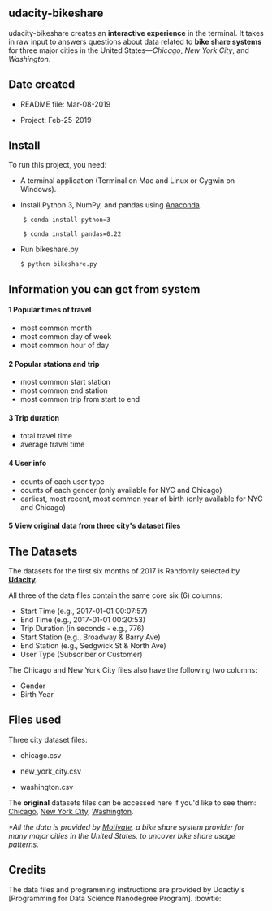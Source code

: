 ## udacity-bikeshare
udacity-bikeshare creates an **interactive experience** in the terminal. It takes in raw input to answers questions about data related to **bike share systems** for three major cities in the United States—_Chicago_, _New York City_, and _Washington_.


## Date created
- README file: Mar-08-2019

- Project: Feb-25-2019

## Install
To run this project, you need:

- A terminal application (Terminal on Mac and Linux or Cygwin on Windows).

- Install Python 3, NumPy, and pandas using [Anaconda](https://www.anaconda.com/distribution/).
```
    $ conda install python=3

    $ conda install pandas=0.22
```
- Run bikeshare.py

     `$ python bikeshare.py`



## Information you can get from system

#### 1 Popular times of travel  
* most common month
* most common day of week
* most common hour of day

#### 2 Popular stations and trip
* most common start station
* most common end station
* most common trip from start to end

#### 3 Trip duration
* total travel time
* average travel time

#### 4 User info
* counts of each user type
* counts of each gender (only available for NYC and Chicago)
* earliest, most recent, most common year of birth (only available for NYC and Chicago)

#### 5 View original data from  three city's dataset files


## The Datasets

The datasets for the first six months of 2017 is Randomly selected by [**Udacity**](https://eu.udacity.com).

All three of the data files contain the same core six (6) columns:

- Start Time (e.g., 2017-01-01 00:07:57)
- End Time (e.g., 2017-01-01 00:20:53)
- Trip Duration (in seconds - e.g., 776)
- Start Station (e.g., Broadway & Barry Ave)
- End Station (e.g., Sedgwick St & North Ave)
- User Type (Subscriber or Customer)

The Chicago and New York City files also have the following two columns:

- Gender
- Birth Year

## Files used

Three city dataset files:

- chicago.csv

- new_york_city.csv

- washington.csv

The **original** datasets files can be accessed here if you'd like to see them: [Chicago](https://www.divvybikes.com/system-data), [New York City](https://www.citibikenyc.com/system-data), [Washington](https://www.capitalbikeshare.com/system-data).

_*All the data is provided by [Motivate](https://www.motivateco.com), a bike share system provider for many major cities in the United States, to uncover bike share usage patterns._

## Credits
The data files and programming instructions are provided by Udactiy's [Programming for Data Science Nanodegree Program]. :bowtie:
